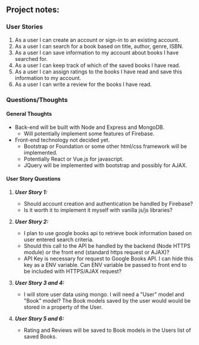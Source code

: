 ## Project notes:

### User Stories
1. As a user I can create an account or sign-in to an existing account.
2. As a user I can search for a book based on title, author, genre, ISBN.
3. As a user I can save information to my account about books I have searched for.
4. As a user I can keep track of which of the saved books I have read.
5. As a user I can assign ratings to the books I have read and save this information to my account.
6. As a user I can write a review for the books I have read.

### Questions/Thoughts
#### General Thoughts
* Back-end will be built with Node and Express and MongoDB.
  * Will potentially implement some features of Firebase.
* Front-end technology not decided yet. 
  * Bootstrap or Foundation or some other html/css framework will be implemented.  
  * Potentially React or Vue.js for javascript.
  * JQuery will be implemented with bootstrap and possibly for AJAX.

#### User Story Questions
1. **_User Story 1:_**
    * Should account creation and authentication be handled by Firebase?  
    * Is it worth it to implement it myself with vanilla js/js libraries?

2. **_User Story 2:_**
    * I plan to use google books api to retrieve book information based on user entered search criteria.
    * Should this call to the API be handled by the backend (Node HTTPS module) or the front end (standard https request or AJAX)?  
    * API Key is necessary for request to Google Books API. I can hide this key as a ENV variable. Can ENV variable be passed to front end to be included with HTTPS/AJAX request?
3. **_User Story 3 and 4:_**
    * I will store user data using mongo. I will need a "User" model and "Book" model? The Book models saved by the user would would be stored in a property of the User.
3. **_User Story 5 and 6:_**
    * Rating and Reviews will be saved to Book models in the Users list of saved Books.